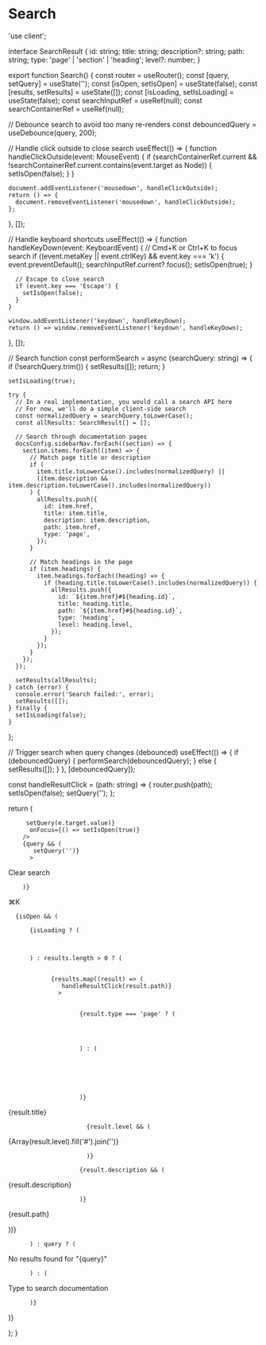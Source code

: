 # Search

'use client';

interface SearchResult {
  id: string;
  title: string;
  description?: string;
  path: string;
  type: 'page' | 'section' | 'heading';
  level?: number;
}

export function Search() {
  const router = useRouter();
  const [query, setQuery] = useState('');
  const [isOpen, setIsOpen] = useState(false);
  const [results, setResults] = useState([]);
  const [isLoading, setIsLoading] = useState(false);
  const searchInputRef = useRef(null);
  const searchContainerRef = useRef(null);
  
  // Debounce search to avoid too many re-renders
  const debouncedQuery = useDebounce(query, 200);

  // Handle click outside to close search
  useEffect(() => {
    function handleClickOutside(event: MouseEvent) {
      if (searchContainerRef.current && !searchContainerRef.current.contains(event.target as Node)) {
        setIsOpen(false);
      }
    }

    document.addEventListener('mousedown', handleClickOutside);
    return () => {
      document.removeEventListener('mousedown', handleClickOutside);
    };
  }, []);

  // Handle keyboard shortcuts
  useEffect(() => {
    function handleKeyDown(event: KeyboardEvent) {
      // Cmd+K or Ctrl+K to focus search
      if ((event.metaKey || event.ctrlKey) && event.key === 'k') {
        event.preventDefault();
        searchInputRef.current?.focus();
        setIsOpen(true);
      }
      
      // Escape to close search
      if (event.key === 'Escape') {
        setIsOpen(false);
      }
    }

    window.addEventListener('keydown', handleKeyDown);
    return () => window.removeEventListener('keydown', handleKeyDown);
  }, []);

  // Search function
  const performSearch = async (searchQuery: string) => {
    if (!searchQuery.trim()) {
      setResults([]);
      return;
    }

    setIsLoading(true);
    
    try {
      // In a real implementation, you would call a search API here
      // For now, we'll do a simple client-side search
      const normalizedQuery = searchQuery.toLowerCase();
      const allResults: SearchResult[] = [];

      // Search through documentation pages
      docsConfig.sidebarNav.forEach((section) => {
        section.items.forEach((item) => {
          // Match page title or description
          if (
            item.title.toLowerCase().includes(normalizedQuery) ||
            (item.description && item.description.toLowerCase().includes(normalizedQuery))
          ) {
            allResults.push({
              id: item.href,
              title: item.title,
              description: item.description,
              path: item.href,
              type: 'page',
            });
          }

          // Match headings in the page
          if (item.headings) {
            item.headings.forEach((heading) => {
              if (heading.title.toLowerCase().includes(normalizedQuery)) {
                allResults.push({
                  id: `${item.href}#${heading.id}`,
                  title: heading.title,
                  path: `${item.href}#${heading.id}`,
                  type: 'heading',
                  level: heading.level,
                });
              }
            });
          }
        });
      });

      setResults(allResults);
    } catch (error) {
      console.error('Search failed:', error);
      setResults([]);
    } finally {
      setIsLoading(false);
    }
  };

  // Trigger search when query changes (debounced)
  useEffect(() => {
    if (debouncedQuery) {
      performSearch(debouncedQuery);
    } else {
      setResults([]);
    }
  }, [debouncedQuery]);

  const handleResultClick = (path: string) => {
    router.push(path);
    setIsOpen(false);
    setQuery('');
  };

  return (
    
      
        
         setQuery(e.target.value)}
          onFocus={() => setIsOpen(true)}
        />
        {query && (
           setQuery('')}
          >
            
            
Clear search

          
        )}
        
⌘K

      

      {isOpen && (
        
          {isLoading ? (
            
              

          ) : results.length > 0 ? (
            
              
                {results.map((result) => (
                   handleResultClick(result.path)}
                  >
                    
                      
                        {result.type === 'page' ? (
                          
                            
                            

                        ) : (
                          
                            
                            
                            
                            

                        )}
                      
                      
                        
                          
{result.title}

                          {result.level && (
                            
{Array(result.level).fill('#').join('')}

                          )}
                        
                        {result.description && (
                          
{result.description}

                        )}
                        
{result.path}

                      

                  
))}

            
          ) : query ? (
            
No results found for "{query}"

          ) : (
            
Type to search documentation

          )}
        
)}

  );
}